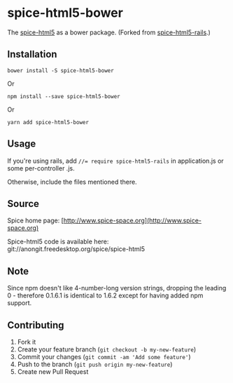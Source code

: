 # spice-html5-bower

The [spice-html5](/www.spice-space.com) as a bower package. (Forked from [spice-html5-rails](https://github.com/abenari/spice-html5-rails).)


## Installation

    bower install -S spice-html5-bower

Or

    npm install --save spice-html5-bower

Or

    yarn add spice-html5-bower


## Usage

If you're using rails, add `//= require spice-html5-rails` in application.js or some per-controller .js.

Otherwise, include the files mentioned there.


## Source

Spice home page: [http://www.spice-space.org](http://www.spice-space.org)

Spice-html5 code is available here: git://anongit.freedesktop.org/spice/spice-html5


## Note

Since npm doesn't like 4-number-long version strings, dropping the leading 0 - therefore 0.1.6.1 is identical to 1.6.2 except for having added npm support.


## Contributing

1. Fork it
2. Create your feature branch (`git checkout -b my-new-feature`)
3. Commit your changes (`git commit -am 'Add some feature'`)
4. Push to the branch (`git push origin my-new-feature`)
5. Create new Pull Request
